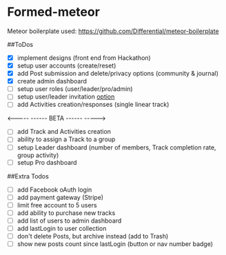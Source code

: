 # Formed-meteor

Meteor boilerplate used:
https://github.com/Differential/meteor-boilerplate

##ToDos
- [x] implement designs (front end from Hackathon)
- [x] setup user accounts (create/reset)
- [x] add Post submission and delete/privacy options (community & journal)
- [x] create admin dashboard
- [ ] setup user roles (user/leader/pro/admin)
- [ ] setup user/leader invitation [option](http://stackoverflow.com/questions/20990550/how-to-make-sign-up-invitation-only)
- [ ] add Activities creation/responses (single linear track)

<----- ------ BETA ------ ----->

- [ ] add Track and Activities creation
- [ ] ability to assign a Track to a group
- [ ] setup Leader dashboard (number of members, Track completion rate, group activity)
- [ ] setup Pro dashboard

##Extra Todos
- [ ] add Facebook oAuth login
- [ ] add payment gateway (Stripe)
- [ ] limit free account to 5 users
- [ ] add ability to purchase new tracks
- [ ] add list of users to admin dashboard
- [ ] add lastLogin to user collection
- [ ] don't delete Posts, but archive instead (add to Trash)
- [ ] show new posts count since lastLogin (button or nav number badge)
